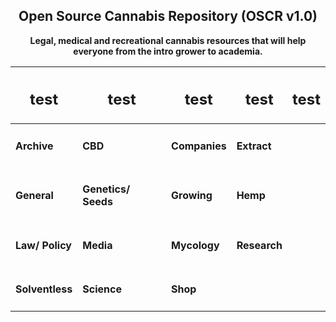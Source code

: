 ## <div align="center">Open Source Cannabis Repository (OSCR v1.0) </div>

**<div align="center">Legal, medical and recreational cannabis resources that will help everyone from the intro grower to academia.</div>**


<div align="center">
  
| <h2>test</h2> | <h2>test</h2> | <h2>test</h2> | <h2>test</h2> | <h2>test</h2> |
| ------ | ------ | ------ | ------ | ------ |
| <h4> Archive | <h4>CBD | <h4>Companies | <h4>Extract |
| <h4>General | <h4>Genetics/ Seeds | <h4>Growing | <h4>Hemp |
| <h4>Law/ Policy | <h4>Media | <h4>Mycology | <h4>Research 
| <h4>Solventless | <h4>Science |  <h4>Shop |
  
  </div>
